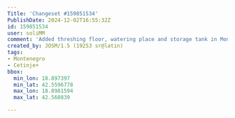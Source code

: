 ```yaml
---
Title: 'Changeset #159851534'
PublishDate: 2024-12-02T16:55:32Z
id: 159851534
user: soliMM
comment: 'Added threshing floor, watering place and storage tank in Montenegro as per user notes: 196279, 196289, 196287'
created_by: JOSM/1.5 (19253 sr@latin)
tags:
- Montenegro
- Cetinje+
bbox:
  min_lon: 18.897397
  min_lat: 42.5596778
  max_lon: 18.8981594
  max_lat: 42.560839

---
```

